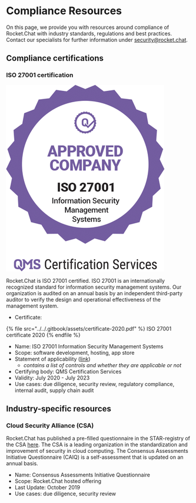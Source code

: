 # Compliance Resources

On this page, we provide you with resources around compliance of Rocket.Chat with industry standards, regulations and best practices. Contact our specialists for further information under [security@rocket.chat](mailto:security@rocket.chat).

## Compliance certifications

### ISO 27001 certification

![](../../.gitbook/assets/27001-small.png)

Rocket.Chat is ISO 27001 certified. ISO 27001 is an internationally recognized standard for information security management systems. Our organization is audited on an annual basis by an independent third-party auditor to verify the design and operational effectiveness of the management system.

* Certificate:&#x20;

{% file src="../../.gitbook/assets/certificate-2020.pdf" %}
ISO 27001 certificate 2020
{% endfile %}

* Name: ISO 27001 Information Security Management Systems
* Scope: software development, hosting, app store
* Statement of applicability ([link](https://drive.google.com/file/d/14tYG-sVDkw6hGZvxnRjSCEcCfJXdYetb/view?usp=sharing))
  * _contains a list of controls and whether they are applicable or not_&#x20;
* Certifying body: QMS Certification Services
* Validity: July 2020 - July 2023
* Use cases: due diligence, security review, regulatory compliance, internal audit, supply chain audit

## Industry-specific resources

### Cloud Security Alliance (CSA)

Rocket.Chat has published a pre-filled questionnaire in the STAR-registry of the CSA [here](https://cloudsecurityalliance.org/star/registry/rocket-chat). The CSA is a leading organization in the standardization and improvement of security in cloud computing. The Consensus Assessments Initiative Questionnaire (CAIQ) is a self-assessment that is updated on an annual basis.

* Name: Consensus Assessments Initiative Questionnaire
* Scope: Rocket.Chat hosted offering
* Last Update: October 2019
* Use cases: due diligence, security review
